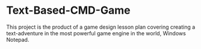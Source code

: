 # Text-Based-CMD-Game
This project is the product of a game design lesson plan covering creating a text-adventure in the most powerful game engine in the world, Windows Notepad.
